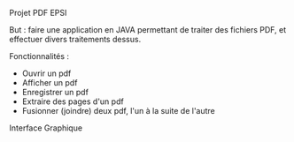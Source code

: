 Projet PDF EPSI

But : faire une application en JAVA permettant de traiter des fichiers PDF, et effectuer divers traitements dessus.

Fonctionnalités :
- Ouvrir un pdf
- Afficher un pdf
- Enregistrer un pdf
- Extraire des pages d'un pdf
- Fusionner (joindre) deux pdf, l'un à la suite de l'autre


Interface Graphique